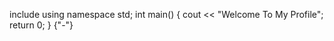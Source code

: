 include <iostream>
using namespace std;
int main() {
  cout << "Welcome To My Profile";
  return 0;
}          {"-"}
